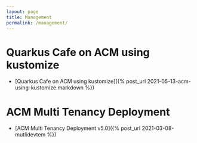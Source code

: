 ```yaml
---
layout: page
title: Management
permalink: /management/
---
```

# Quarkus Cafe on ACM using kustomize
* [Quarkus Cafe on ACM using kustomize]({% post_url 2021-05-13-acm-using-kustomize.markdown %})

# ACM Multi Tenancy Deployment
* [ACM Multi Tenancy Deployment v5.0]({% post_url 2021-03-08-mutlidevtem %})